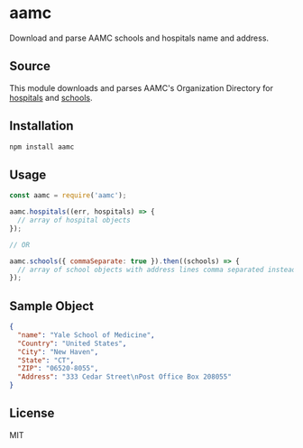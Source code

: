 # aamc
Download and parse AAMC schools and hospitals name and address.

## Source

This module downloads and parses AAMC's Organization Directory for [hospitals](https://members.aamc.org/eweb/DynamicPage.aspx?webcode=AAMCOrgSearchResult&orgtype=Hospital%2FHealth%20System) and [schools](https://members.aamc.org/eweb/DynamicPage.aspx?webcode=AAMCOrgSearchResult&orgtype=Medical%20School).

## Installation

```js
npm install aamc
```

## Usage

```js
const aamc = require('aamc');

aamc.hospitals((err, hospitals) => {
  // array of hospital objects
});

// OR

aamc.schools({ commaSeparate: true }).then((schools) => {
  // array of school objects with address lines comma separated instead of newline
});
```

## Sample Object

```json
{
  "name": "Yale School of Medicine",
  "Country": "United States",
  "City": "New Haven",
  "State": "CT",
  "ZIP": "06520-8055",
  "Address": "333 Cedar Street\nPost Office Box 208055"
}
```

## License

  MIT
